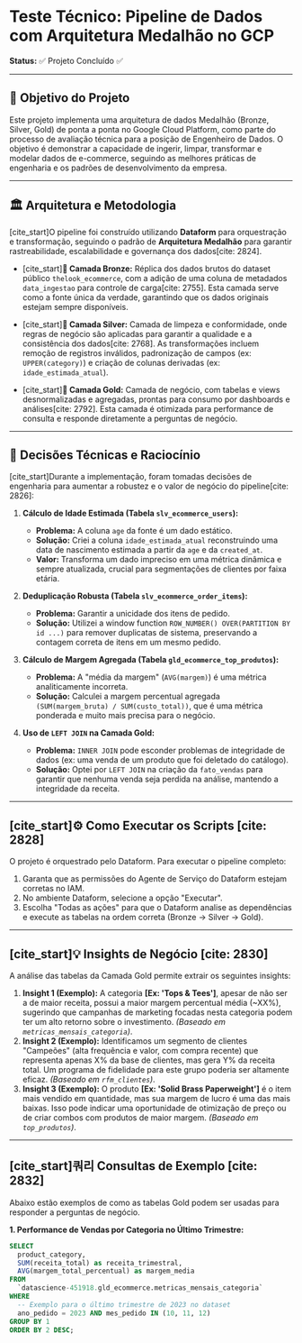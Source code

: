 # Teste Técnico: Pipeline de Dados com Arquitetura Medalhão no GCP

**Status:** ✅ Projeto Concluído ✅

---

## 🎯 Objetivo do Projeto

Este projeto implementa uma arquitetura de dados Medalhão (Bronze, Silver, Gold) de ponta a ponta no Google Cloud Platform, como parte do processo de avaliação técnica para a posição de Engenheiro de Dados. O objetivo é demonstrar a capacidade de ingerir, limpar, transformar e modelar dados de e-commerce, seguindo as melhores práticas de engenharia e os padrões de desenvolvimento da empresa.

---

## 🏛️ Arquitetura e Metodologia

[cite_start]O pipeline foi construído utilizando **Dataform** para orquestração e transformação, seguindo o padrão de **Arquitetura Medalhão** para garantir rastreabilidade, escalabilidade e governança dos dados[cite: 2824].

- [cite_start]**🥉 Camada Bronze:** Réplica dos dados brutos do dataset público `thelook_ecommerce`, com a adição de uma coluna de metadados `data_ingestao` para controle de carga[cite: 2755]. Esta camada serve como a fonte única da verdade, garantindo que os dados originais estejam sempre disponíveis.

- [cite_start]**🥈 Camada Silver:** Camada de limpeza e conformidade, onde regras de negócio são aplicadas para garantir a qualidade e a consistência dos dados[cite: 2768]. As transformações incluem remoção de registros inválidos, padronização de campos (ex: `UPPER(category)`) e criação de colunas derivadas (ex: `idade_estimada_atual`).

- [cite_start]**🥇 Camada Gold:** Camada de negócio, com tabelas e views desnormalizadas e agregadas, prontas para consumo por dashboards e análises[cite: 2792]. Esta camada é otimizada para performance de consulta e responde diretamente a perguntas de negócio.

---

## 📝 Decisões Técnicas e Raciocínio

[cite_start]Durante a implementação, foram tomadas decisões de engenharia para aumentar a robustez e o valor de negócio do pipeline[cite: 2826]:

1.  **Cálculo de Idade Estimada (Tabela `slv_ecommerce_users`):**
    * **Problema:** A coluna `age` da fonte é um dado estático.
    * **Solução:** Criei a coluna `idade_estimada_atual` reconstruindo uma data de nascimento estimada a partir da `age` e da `created_at`.
    * **Valor:** Transforma um dado impreciso em uma métrica dinâmica e sempre atualizada, crucial para segmentações de clientes por faixa etária.

2.  **Deduplicação Robusta (Tabela `slv_ecommerce_order_items`):**
    * **Problema:** Garantir a unicidade dos itens de pedido.
    * **Solução:** Utilizei a window function `ROW_NUMBER() OVER(PARTITION BY id ...)` para remover duplicatas de sistema, preservando a contagem correta de itens em um mesmo pedido.

3.  **Cálculo de Margem Agregada (Tabela `gld_ecommerce_top_produtos`):**
    * **Problema:** A "média da margem" (`AVG(margem)`) é uma métrica analiticamente incorreta.
    * **Solução:** Calculei a margem percentual agregada `(SUM(margem_bruta) / SUM(custo_total))`, que é uma métrica ponderada e muito mais precisa para o negócio.

4.  **Uso de `LEFT JOIN` na Camada Gold:**
    * **Problema:** `INNER JOIN` pode esconder problemas de integridade de dados (ex: uma venda de um produto que foi deletado do catálogo).
    * **Solução:** Optei por `LEFT JOIN` na criação da `fato_vendas` para garantir que nenhuma venda seja perdida na análise, mantendo a integridade da receita.

---

## [cite_start]⚙️ Como Executar os Scripts [cite: 2828]

O projeto é orquestrado pelo Dataform. Para executar o pipeline completo:
1.  Garanta que as permissões do Agente de Serviço do Dataform estejam corretas no IAM.
2.  No ambiente Dataform, selecione a opção "Executar".
3.  Escolha "Todas as ações" para que o Dataform analise as dependências e execute as tabelas na ordem correta (Bronze → Silver → Gold).

---

## [cite_start]💡 Insights de Negócio [cite: 2830]

A análise das tabelas da Camada Gold permite extrair os seguintes insights:

1.  **Insight 1 (Exemplo):** A categoria **[Ex: 'Tops & Tees']**, apesar de não ser a de maior receita, possui a maior margem percentual média (~XX%), sugerindo que campanhas de marketing focadas nesta categoria podem ter um alto retorno sobre o investimento. *(Baseado em `metricas_mensais_categoria`)*.
2.  **Insight 2 (Exemplo):** Identificamos um segmento de clientes "Campeões" (alta frequência e valor, com compra recente) que representa apenas X% da base de clientes, mas gera Y% da receita total. Um programa de fidelidade para este grupo poderia ser altamente eficaz. *(Baseado em `rfm_clientes`)*.
3.  **Insight 3 (Exemplo):** O produto **[Ex: 'Solid Brass Paperweight']** é o item mais vendido em quantidade, mas sua margem de lucro é uma das mais baixas. Isso pode indicar uma oportunidade de otimização de preço ou de criar combos com produtos de maior margem. *(Baseado em `top_produtos`)*.

---

## [cite_start]쿼리 Consultas de Exemplo [cite: 2832]

Abaixo estão exemplos de como as tabelas Gold podem ser usadas para responder a perguntas de negócio.

**1. Performance de Vendas por Categoria no Último Trimestre:**
```sql
SELECT
  product_category,
  SUM(receita_total) as receita_trimestral,
  AVG(margem_total_percentual) as margem_media
FROM
  `datascience-451918.gld_ecommerce.metricas_mensais_categoria`
WHERE
  -- Exemplo para o último trimestre de 2023 no dataset
  ano_pedido = 2023 AND mes_pedido IN (10, 11, 12)
GROUP BY 1
ORDER BY 2 DESC;